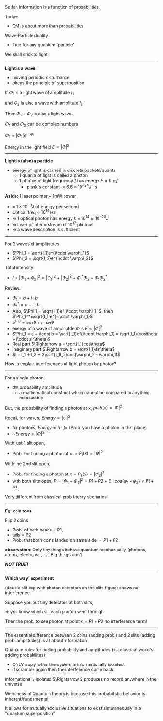 <script id="MathJax-script" async src="https://cdn.jsdelivr.net/npm/mathjax@3/es5/tex-mml-chtml.js"></script>


So far, information is a function of probabilities.

Today:
* QM is about more than probabilities

Wave-Particle duality
* True for any quantum 'particle'

We shall stick to light 

---

__Light is a wave__
* moving periodic disturbance
* obeys the principle of superposition

If $\Phi_1$ is a light wave of amplitude $I_1$

and $\Phi_2$ is also a wave with amplitute $I_2$

Then $\Phi_1 + \Phi_2$ is also a light wave.

$\Phi_1$ and $\Phi_2$ can be complex numbers

$\Phi_1 = |\Phi_1|e^{i\cdot \varphi_1}$

Energy in the light field $E\varpropto |\Phi|^2$

---

__Light is (also) a particle__
* energy of light is carried in discrete packets/quanta
    + 1 quanta of light is called a photon
    + 1 photon of light frequency $f$ has energy $E=h\times f$
        + plank's constant $\approx 6.6\times 10^{-34} J \cdot s$

__Aside:__
1 laser pointer ~ 1mW power
- = $1\times10^{-3}J$ of energy per second
- Optical freq ~ $10^{14}$ Hz
- => 1 optical photon has energy $h\times 10^{14} \approx 10^{-20}J$
- => laser pointer $\approx$ stream of $10^{17}$ photons
- => a wave description is sufficient

---

For 2 waves of amplitutdes
- $\Phi_1 = \sqrt{I_1}e^{i\cdot \varphi_1}$
- $\Phi_2 = \sqrt{I_2}e^{i\cdot \varphi_2}$

Total intensity 
- $I = |\Phi_1 + \Phi_2 |^2 = |\Phi_1|^2 + |\Phi_2|^2 + \Phi_1^*\Phi_2 + \Phi_1\Phi_2^*$

Review:	
- $\Phi_1 = a+i\cdot b$
- $\Phi_1^* = a-i\cdot b$
- Also, $\Phi_1 = \sqrt{I_1}e^{i\cdot \varphi_1 }$, then $\Phi_1^*=\sqrt{I_1}e^{-i\cdot \varphi_1}$
- $e^{i\cdot \theta} = cos\theta + i\cdot sin\theta$
- energy of a wave of amplitutde $\Phi$ is $E \varpropto |\Phi|^2$
- $\Phi_1 = a + i\cdot b = \sqrt{I_1}e^{i\cdot \varphi_1} = \sqrt{I_1}(cos\theta + i\cdot sin\theta)$
- Real part $\Rightarrow a = \sqrt{I_1}cos\theta$
- imaginary part $\Rightarrow b = \sqrt{I_1}sin\theta$
- $I = I_1 + I_2 + 2\sqrt{I_1I_2}cos(\varphi_2 - \varphi_1)$

How to explain interferences of light photon by photon?

---

For a single photon,
- $\Phi\equiv$ probability amplitude
    - a mathematical construct which cannot be compared to anything measurable

But, the probability of finding a photon at x, $prob(x) = |\Phi|^2$

Recall, for waves, $Energy \varpropto |\Phi|^2$
- for photons, $Energy = h\cdot f \times$ (Prob. you have a photon in that place)
- $\therefore Energy \varpropto |\Phi|^2$

With just 1 slit open,
- Prob. for finding a photon at x $= P_1(x) = |\Phi|^2$

With the 2nd slit open,
- Prob. for finding a photon at $x = P_2(x) = |\Phi_2|^2$
- with both slits open, $P = |\Phi_1 + \Phi_2|^2 = P1 + P2 + ()\cdot cos(\varphi_1 - \varphi_2) \neq P1 + P2$

Very different from classical prob theory scenarios

---

__Eg. coin toss__

Flip 2 coins 
- Prob. of both heads = P1, 
- tails = P2
- Prob. that both coins landed on same side $= P1 + P2$

__observation:__ Only tiny things behave quantum mechanically
				(photons, atoms, electrons, , ... )
Big things don't 

___NOT TRUE!___

--- 

__Which way' experiment__

(double slit exp with photon detectors on the slits figure) shows no interference

Suppose you put tiny detectors at both slits,

$\Rightarrow$ you know which slit each photon went through

Then the prob. to see photon at point $x = P1 + P2$  no interference term!

---

The essential difference between 2 coins (adding prob.) and 2 slits (adding prob. amplitudes) is all about information

Quantum rules for adding probability and amplitudes (vs. classical world's adding probabilites) 
- ONLY apply when the system is informationally isolated.
- if scramble again then the interference come back

informationally isolated $\Rightarrow $ produces no record anywhere in the universe

Weirdness of Quantum theory is bacause this probabilistic behavior is inherent/fundamental 

It allows for mutually exclusive situations to exist simutaneously in a "quantum superposition"
